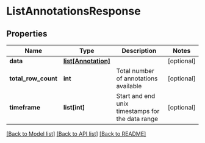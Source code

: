 # ListAnnotationsResponse

## Properties
Name | Type | Description | Notes
------------ | ------------- | ------------- | -------------
**data** | [**list[Annotation]**](Annotation.md) |  | [optional]
**total_row_count** | **int** | Total number of annotations available | [optional]
**timeframe** | **list[int]** | Start and end unix timestamps for the data range | [optional]

[[Back to Model list]](../README.md#documentation-for-models) [[Back to API list]](../README.md#documentation-for-api-endpoints) [[Back to README]](../README.md)



